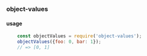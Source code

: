 ### object-values

#### usage

```javascript
    const objectValues = require('object-values');
    objectValues({foo: 0, bar: 1});
    // => [0, 1]
```